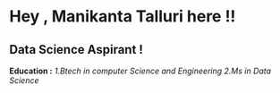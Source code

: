 # Hey , Manikanta Talluri here !!
## Data Science Aspirant !

**Education :**
*1.Btech in computer Science and Engineering*
*2.Ms in Data Science*


